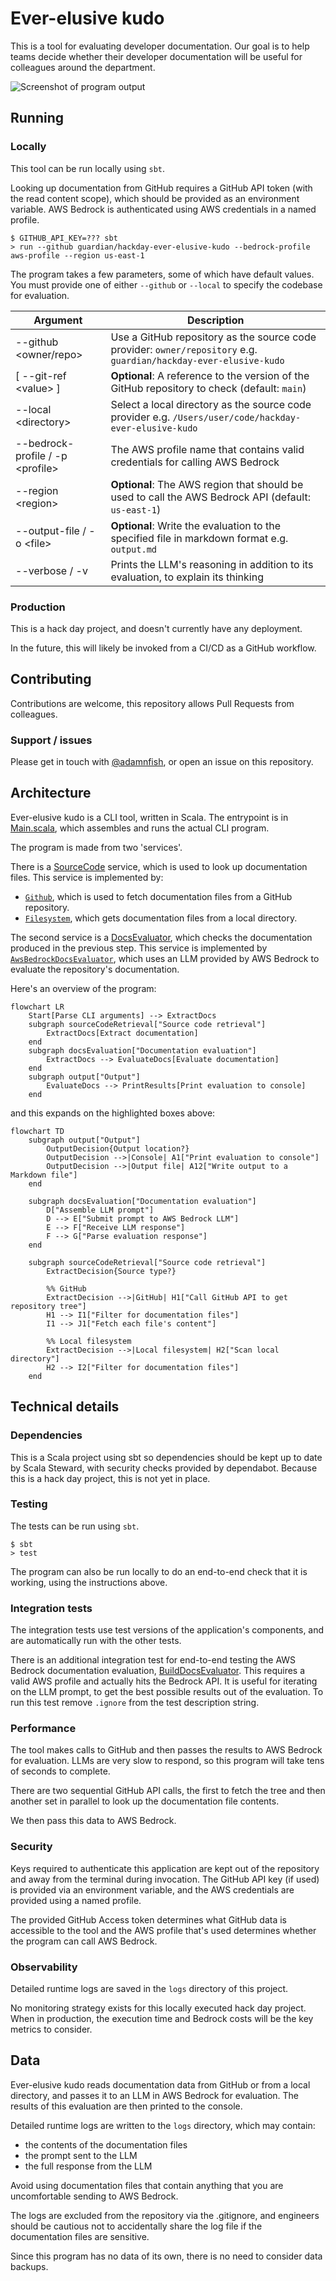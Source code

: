 Ever-elusive kudo
=================

This is a tool for evaluating developer documentation. Our goal is to help teams decide whether their developer documentation will be useful for colleagues around the department.

![Screenshot of program output](docs/output-screenshot.png)

## Running

### Locally

This tool can be run locally using `sbt`.

Looking up documentation from GitHub requires a GitHub API token (with the read content scope), which should be provided as an environment variable. AWS Bedrock is authenticated using AWS credentials in a named profile.

    $ GITHUB_API_KEY=??? sbt
    > run --github guardian/hackday-ever-elusive-kudo --bedrock-profile aws-profile --region us-east-1

The program takes a few parameters, some of which have default values. You must provide one of either `--github` or `--local` to specify the codebase for evaluation.

| Argument                               | Description                                                                                                       |
|----------------------------------------|-------------------------------------------------------------------------------------------------------------------|
| --github &lt;owner/repo&gt;            | Use a GitHub repository as the source code provider: `owner/repository` e.g. `guardian/hackday-ever-elusive-kudo` |
| [ --git-ref &lt;value&gt; ]            | **Optional**: A reference to the version of the GitHub repository to check (default: `main`)                      |
| --local &lt;directory&gt;              | Select a local directory as the source code provider e.g. `/Users/user/code/hackday-ever-elusive-kudo`            |
| --bedrock-profile / -p &lt;profile&gt; | The AWS profile name that contains valid credentials for calling AWS Bedrock                                      |
| --region &lt;region&gt;                | **Optional**: The AWS region that should be used to call the AWS Bedrock API (default: `us-east-1`)               |
| --output-file / -o &lt;file&gt;        | **Optional**: Write the evaluation to the specified file in markdown format e.g. `output.md`                      |
| --verbose / -v                         | Prints the LLM's reasoning in addition to its evaluation, to explain its thinking                                 |

### Production

This is a hack day project, and doesn't currently have any deployment.

In the future, this will likely be invoked from a CI/CD as a GitHub workflow.

## Contributing

Contributions are welcome, this repository allows Pull Requests from colleagues.

### Support / issues

Please get in touch with [@adamnfish](https://github.com/adamnfish), or open an issue on this repository.

## Architecture

Ever-elusive kudo is a CLI tool, written in Scala. The entrypoint is in [Main.scala](src/main/scala/com/adamnfish/eek/Main.scala),
which assembles and runs the actual CLI program.

The program is made from two 'services'.

There is a [SourceCode](src/main/scala/com/adamnfish/eek/sourcecode/SourceCode.scala) service, which is used to look up documentation files. This service is implemented by:
- [`Github`](src/main/scala/com/adamnfish/eek/sourcecode/Github.scala), which is used to fetch documentation files from a GitHub repository.
- [`Filesystem`](src/main/scala/com/adamnfish/eek/sourcecode/Filesystem.scala), which gets documentation files from a local directory.

The second service is a [DocsEvaluator](src/main/scala/com/adamnfish/eek/docs/DocsEvaluator.scala), which checks the documentation produced in the previous step. This service is implemented by [`AwsBedrockDocsEvaluator`](src/main/scala/com/adamnfish/eek/docs/AwsBedrockDocsEvaluator.scala), which uses an LLM provided by AWS Bedrock to evaluate the repository's documentation.

Here's an overview of the program:

```mermaid
flowchart LR
    Start[Parse CLI arguments] --> ExtractDocs
    subgraph sourceCodeRetrieval["Source code retrieval"]
        ExtractDocs[Extract documentation]
    end
    subgraph docsEvaluation["Documentation evaluation"]
        ExtractDocs --> EvaluateDocs[Evaluate documentation]
    end
    subgraph output["Output"]
        EvaluateDocs --> PrintResults[Print evaluation to console]
    end
```

 and this expands on the highlighted boxes above:

```mermaid
flowchart TD
    subgraph output["Output"]
        OutputDecision{Output location?}
        OutputDecision -->|Console| A1["Print evaluation to console"]
        OutputDecision -->|Output file| A12["Write output to a Markdown file"]
    end

    subgraph docsEvaluation["Documentation evaluation"]
        D["Assemble LLM prompt"]
        D --> E["Submit prompt to AWS Bedrock LLM"]
        E --> F["Receive LLM response"]
        F --> G["Parse evaluation response"]
    end

    subgraph sourceCodeRetrieval["Source code retrieval"]
        ExtractDecision{Source type?}

        %% GitHub
        ExtractDecision -->|GitHub| H1["Call GitHub API to get repository tree"]
        H1 --> I1["Filter for documentation files"]
        I1 --> J1["Fetch each file's content"]

        %% Local filesystem
        ExtractDecision -->|Local filesystem| H2["Scan local directory"]
        H2 --> I2["Filter for documentation files"]
    end
```

## Technical details

### Dependencies

This is a Scala project using sbt so dependencies should be kept up to date by Scala Steward, with security checks provided by dependabot. Because this is a hack day project, this is not yet in place.

### Testing

The tests can be run using `sbt`.

    $ sbt
    > test

The program can also be run locally to do an end-to-end check that it is working, using the instructions above.

### Integration tests

The integration tests use test versions of the application's components, and are automatically run with the other tests. 

There is an additional integration test for end-to-end testing the AWS Bedrock documentation evaluation, [BuildDocsEvaluator](src/test/scala/com/adamnfish/eek/integration/BuildDocsEvaluator.scala). This requires a valid AWS profile and actually hits the Bedrock API. It is useful for iterating on the LLM prompt, to get the best possible results out of the evaluation. To run this test remove `.ignore` from the test description string.

### Performance

The tool makes calls to GitHub and then passes the results to AWS Bedrock for evaluation. LLMs are very slow to respond, so this program will take tens of seconds to complete.

There are two sequential GitHub API calls, the first to fetch the tree and then another set in parallel to look up the documentation file contents.

We then pass this data to AWS Bedrock.

### Security

Keys required to authenticate this application are kept out of the repository and away from the terminal during invocation. The GitHub API key (if used) is provided via an environment variable, and the AWS credentials are provided using a named profile.

The provided GitHub Access token determines what GitHub data is accessible to the tool and the AWS profile that's used determines whether the program can call AWS Bedrock.

### Observability

Detailed runtime logs are saved in the `logs` directory of this project.

No monitoring strategy exists for this locally executed hack day project. When in production, the execution time and Bedrock costs will be the key metrics to consider.

## Data

Ever-elusive kudo reads documentation data from GitHub or from a local directory, and passes it to an LLM in AWS Bedrock for evaluation. The results of this evaluation are then printed to the console.

Detailed runtime logs are written to the `logs` directory, which may contain:
- the contents of the documentation files
- the prompt sent to the LLM
- the full response from the LLM

Avoid using documentation files that contain anything that you are uncomfortable sending to AWS Bedrock.

The logs are excluded from the repository via the .gitignore, and engineers should be cautious not to accidentally share the log file if the documentation files are sensitive.

Since this program has no data of its own, there is no need to consider data backups.
